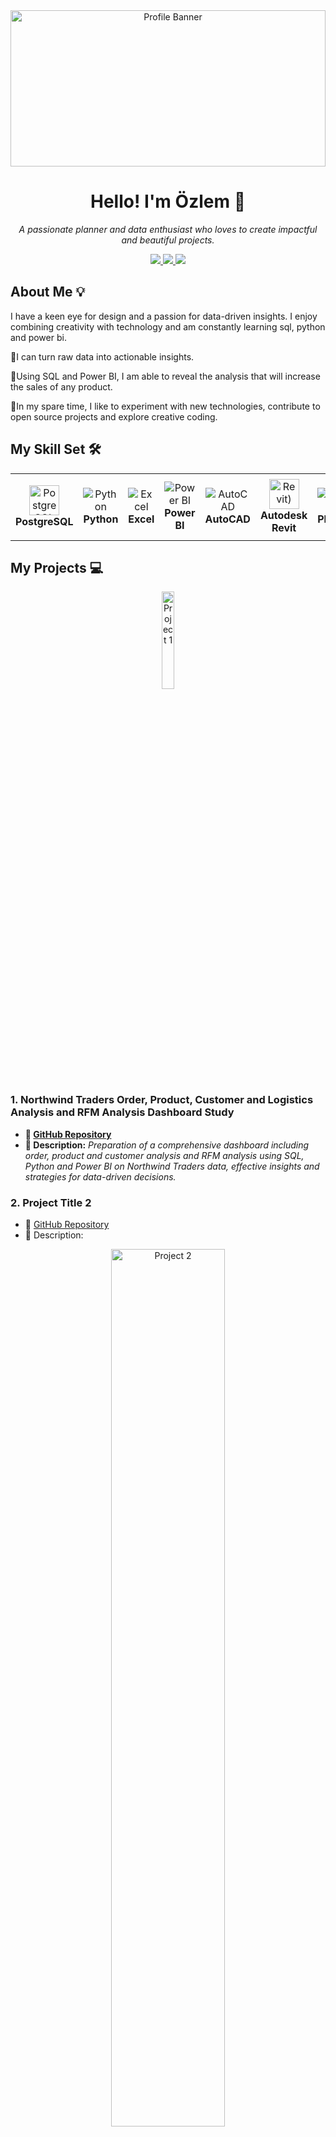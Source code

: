 <!-- Profil Üst Bilgi -->

<div align="center">
  <img src="https://github.com/user-attachments/assets/b5d4f998-1e8e-459f-a10e-bb545e5f4517" alt="Profile Banner" width="100%" height="250px"/>
</div>

<h1 align="center">Hello! I'm <strong>Özlem</strong> 👋</h1>
<p align="center">
  <em>A passionate planner and data enthusiast who loves to create impactful and beautiful projects.</em>
</p>

<!-- İletişim ve Sosyal Medya Bağlantıları -->
<p align="center">
  <a href="linkedin.com/in/özlem-badoğlu-145b59181" target="_blank">
    <img src="https://img.shields.io/badge/-LinkedIn-%230077B5?style=flat&logo=linkedin&logoColor=white" />
  </a>
  <a href="https://github.com/ozlembadoglu" target="_blank">
    <img src="https://img.shields.io/badge/-GitHub-%2312100E?style=flat&logo=github&logoColor=white" />
  </a>
  <a href="mailto:ozlembdgl@gmail.com" target="_blank">
    <img src="https://img.shields.io/badge/-Email-D14836?style=flat&logo=gmail&logoColor=white" />
  </a>
  
</p>

<!-- Hakkımda Bölümü -->
## About Me 💡

I have a keen eye for design and a passion for data-driven insights. I enjoy combining creativity with technology and am constantly learning sql, python and power bi. 

💚I can turn raw data into actionable insights.

💚Using SQL and Power BI, I am able to reveal the analysis that will increase the sales of any product.

💚In my spare time, I like to experiment with new technologies, contribute to open source projects and explore creative coding.



<!-- Yetenekler Bölümü -->
## My Skill Set 🛠️
<table align="center">
  <tr>
        <td align="center" width="140">
      <img src="https://www.vectorlogo.zone/logos/postgresql/postgresql-icon.svg" alt="PostgreSQL" width="48" height="48"/><br/><strong>PostgreSQL</strong>
    </td>
    <td align="center" width="140">
      <img src="https://img.icons8.com/color/48/000000/python.png" alt="Python"/><br/><strong>Python</strong>
    </td>
     </td>
    <td align="center" width="140">
      <img src="https://img.icons8.com/color/48/000000/microsoft-excel-2019.png" alt="Excel"/><br/><strong>Excel</strong>
    </td>
    <td align="center" width="140">
      <img src="https://img.icons8.com/color/48/000000/power-bi.png" alt="Power BI"/><br/><strong>Power BI</strong>
    </td>
    <td align="center" width="140">
      <img src="https://img.icons8.com/color/48/000000/autocad.png" alt="AutoCAD"/><br/><strong>AutoCAD</strong>
    </td>
    <td align="center" width="140">
      <img src="https://github.com/user-attachments/assets/5ee66794-17fa-41e9-9c51-dde14c8b258c" alt="Revit)" alt="Revit" width="48" height="48"/><br/><strong>Autodesk Revit</strong>
    </td>
    <td align="center" width="140">
      <img src="https://img.icons8.com/color/48/000000/adobe-photoshop.png" alt="Photoshop"/><br/><strong>Photoshop</strong>
    </td>
    </td>
    <td align="center" width="140">
      <img src="https://img.icons8.com/color/48/000000/adobe-creative-cloud.png" alt="Adobe Creative Cloud"/><br/><strong>Adobe</strong>
    </td>
  </tr>
</table>

<!-- Projelerim Bölümü -->
## My Projects 💻

<div align="center">
  <img src="https://github.com/user-attachments/assets/3903ee0e-00bc-4466-9356-f375e4a5ba35" alt="Project 1" width="20%" />
</div>

### 1. Northwind Traders Order, Product, Customer and Logistics Analysis and RFM Analysis Dashboard Study
- **🔗 [GitHub Repository](https://github.com/ozlembadoglu/data_analysis_northwind_project)**
- **📖 Description:** *Preparation of a comprehensive dashboard including order, product and customer analysis and RFM analysis using SQL, Python and Power BI on Northwind Traders data, effective insights and strategies for data-driven decisions.*



### 2. Project Title 2
- 🔗 [GitHub Repository](https://github.com/ozlembadoglu/data_analysis_northwind_project)
- 📖 Description: 

<div align="center">
  <img src="https://yourimageurl.com/project2.png" alt="Project 2" width="60%" />
</div>

### 3. Project Title 3
- 🔗 [GitHub Repository](https://github.com/kullaniciadi/project3)
- 🔍 [Live Demo](https://yourlivedemo.com/project3)
- 📖 Description: A machine learning model that predicts customer churn with a 90% accuracy rate. It uses various classification techniques to identify key factors affecting churn.

<div align="center">
  <img src="https://yourimageurl.com/project3.png" alt="Project 3" width="60%" />
</div>

<!-- GitHub İstatistikleri -->
## GitHub Stats 📈
<div align="center">
  <img src="https://github-readme-stats.vercel.app/api?username=ozlembadoglu&show_icons=true&theme=vue-dark" alt="GitHub Stats" width="400px" />
  <img src="https://github-readme-streak-stats.herokuapp.com/?user=ozlembadoglu&theme=vue-dark" alt="GitHub Streak" width="400px" />
</div>

## Top Languages Used 🗣️
<div align="center">
  <img src="https://github-readme-stats.vercel.app/api/top-langs/?username=ozlembadoglu&layout=compact&theme=vue-dark" alt="Top Languages" width="400px" />
</div>

